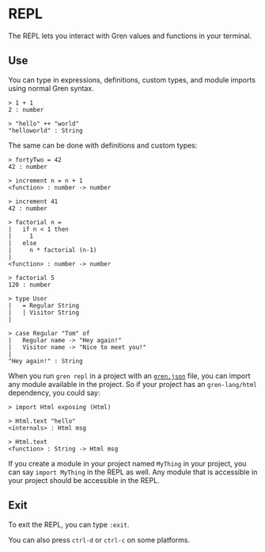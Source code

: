 # REPL

The REPL lets you interact with Gren values and functions in your terminal.


## Use

You can type in expressions, definitions, custom types, and module imports using normal Gren syntax.

```gren
> 1 + 1
2 : number

> "hello" ++ "world"
"helloworld" : String
```

The same can be done with definitions and custom types:

```gren
> fortyTwo = 42
42 : number

> increment n = n + 1
<function> : number -> number

> increment 41
42 : number

> factorial n =
|   if n < 1 then
|     1
|   else
|     n * factorial (n-1)
|
<function> : number -> number

> factorial 5
120 : number

> type User
|   = Regular String
|   | Visitor String
|

> case Regular "Tom" of
|   Regular name -> "Hey again!"
|   Visitor name -> "Nice to meet you!"
|
"Hey again!" : String
```

When you run `gren repl` in a project with an [`gren.json`](https://github.com/gren-lang/compiler/blob/master/docs/gren.json/application.md) file, you can import any module available in the project. So if your project has an `gren-lang/html` dependency, you could say:

```gren
> import Html exposing (Html)

> Html.text "hello"
<internals> : Html msg

> Html.text
<function> : String -> Html msg
```

If you create a module in your project named `MyThing` in your project, you can say `import MyThing` in the REPL as well. Any module that is accessible in your project should be accessible in the REPL.


## Exit

To exit the REPL, you can type `:exit`.

You can also press `ctrl-d` or `ctrl-c` on some platforms.
